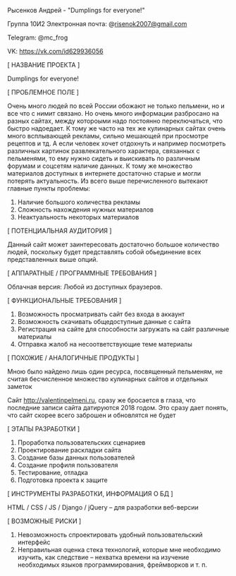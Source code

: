 Рысенков Андрей - "Dumplings for everyone!"

Группа 10И2
Электронная почта: @risenok2007@gmail.com

Telegram: @mc_frog

VK: https://vk.com/id629936056


[ НАЗВАНИЕ ПРОЕКТА ]

Dumplings for everyone!

[ ПРОБЛЕМНОЕ ПОЛЕ ]

Очень много людей по всей России обожают не только пельмени, но и все что с нимит связано. Но очень много информации 
разбросано на разных сайтах, между котороыми надо постоянно переключаться, что быстро надоедает. К тому же часто на тех же кулинарных сайтах
очень много всплывающей рекламы, сильно мешающей при просмотре рецептов и тд. А если человек хочет отдохнуть и например посмотреть
различных картинок развлекательного характера, связанных с пельменями, то ему нужно сидеть и выискивать по различным форумам
и соцсетям наличие данных. К тому же множество материалов доступных в интернете достаточно старые и могли потерять актуальность. Из всего выше перечисленного вытекают главные пункты проблемы:
1) Наличие большого количества рекламы
2) Сложность нахождения нужных материалов
3) Неактуальность некоторых материалов

[ ПОТЕНЦИАЛЬНАЯ АУДИТОРИЯ ]

Данный сайт может заинтересовать достаточно большое количество людей, поскольку будет представлять собой обьединение всех представленных
выше опций.

[ АППАРАТНЫЕ / ПРОГРАММНЫЕ ТРЕБОВАНИЯ ]

Облачная версия: Любой из доступных браузеров.

[ ФУНКЦИОНАЛЬНЫЕ ТРЕБОВАНИЯ ]

1) Возможность просматривать сайт без входа в аккаунт
2) Возможность скачивать общедоступные данные с сайта
3) Регистрация на сайте для способности загружать на сайт различные материалы
4) Отправка жалоб на несоответствующие теме материалы

[ ПОХОЖИЕ / АНАЛОГИЧНЫЕ ПРОДУКТЫ ]

Мною было найдено лишь один ресурса, посвященный пельменям, не считая бесчисленное множество кулинарных сайтов и отдельных заметок

Сайт http://valentinpelmeni.ru, сразу же бросается в глаза, что последние записи сайта датируются 2018 годом. Это сразу дает понять, что сайт скорее всего заброшен и обновлятся не будет


[ ЭТАПЫ РАЗРАБОТКИ ]

1) Проработка пользовательских сценариев
2) Проектирование раскладки сайта
3) Создание базы данных пользователей
4) Создание профиля пользователя
5) Тестирование, отладка
6) Подготовка проекта к защите
   
[ ИНСТРУМЕНТЫ РАЗРАБОТКИ, ИНФОРМАЦИЯ О БД ]

HTML / CSS / JS / Django / jQuery – для разработки веб-версии

[ ВОЗМОЖНЫЕ РИСКИ ]

1) Невозможность спроектировать удобный пользовательский интерфейс
2) Неправильная оценка стека технологий, которые мне необходимо изучить, как следствие – нехватка времени на изучение необходимых языков программирования, фреймворков и т. п.
